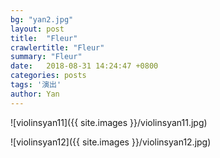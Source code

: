 ```yaml
---
bg: "yan2.jpg"
layout: post
title:  "Fleur"
crawlertitle: "Fleur"
summary: "Fleur"
date:   2018-08-31 14:24:47 +0800
categories: posts
tags: '演出'
author: Yan
---
```


![violinsyan11]({{ site.images }}/violinsyan11.jpg)

![violinsyan12]({{ site.images }}/violinsyan12.jpg)
